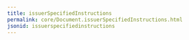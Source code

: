 ```yaml
---
title: issuerSpecifiedInstructions
permalink: core/Document.issuerSpecifiedInstructions.html
jsonid: issuerspecifiedinstructions
---
```

